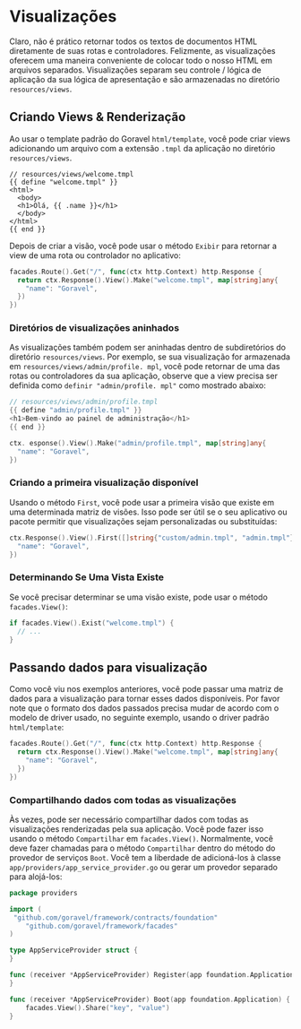 # Visualizações

Claro, não é prático retornar todos os textos de documentos HTML diretamente de suas rotas e controladores.
Felizmente, as visualizações oferecem uma maneira conveniente de colocar todo o nosso HTML em arquivos separados. Visualizações separam seu controle /
lógica de aplicação da sua lógica de apresentação e são armazenadas no diretório `resources/views`.

## Criando Views & Renderização

Ao usar o template padrão do Goravel `html/template`, você pode criar views adicionando um arquivo com a extensão `.tmpl`
da aplicação no diretório `resources/views`.

```
// resources/views/welcome.tmpl
{{ define "welcome.tmpl" }}
<html>
  <body>
  <h1>Olá, {{ .name }}</h1>
  </body>
</html>
{{ end }}
```

Depois de criar a visão, você pode usar o método `Exibir` para retornar a view de uma rota ou controlador no aplicativo:

```go
facades.Route().Get("/", func(ctx http.Context) http.Response {
  return ctx.Response().View().Make("welcome.tmpl", map[string]any{
    "name": "Goravel",
  })
})
```

### Diretórios de visualizações aninhados

As visualizações também podem ser aninhadas dentro de subdiretórios do diretório `resources/views`. Por exemplo, se sua visualização for armazenada
em `resources/views/admin/profile. mpl`, você pode retornar de uma das rotas ou controladores da sua aplicação, observe
que a view precisa ser definida como `definir "admin/profile. mpl"` como mostrado abaixo:

```go
// resources/views/admin/profile.tmpl
{{ define "admin/profile.tmpl" }}
<h1>Bem-vindo ao painel de administração</h1>
{{ end }}

ctx. esponse().View().Make("admin/profile.tmpl", map[string]any{
  "name": "Goravel",
})
```

### Criando a primeira visualização disponível

Usando o método `First`, você pode usar a primeira visão que existe em uma determinada matriz de visões. Isso pode ser útil se o seu
aplicativo ou pacote permitir que visualizações sejam personalizadas ou substituídas:

```go
ctx.Response().View().First([]string{"custom/admin.tmpl", "admin.tmpl"}, map[string]any{
  "name": "Goravel",
})
```

### Determinando Se Uma Vista Existe

Se você precisar determinar se uma visão existe, pode usar o método `facades.View()`:

```go
if facades.View().Exist("welcome.tmpl") {
  // ...
}
```

## Passando dados para visualização

Como você viu nos exemplos anteriores, você pode passar uma matriz de dados para a visualização para tornar esses dados disponíveis.
Por favor note que o formato dos dados passados precisa mudar de acordo com o modelo de driver usado, no seguinte
exemplo, usando o driver padrão `html/template`:

```go
facades.Route().Get("/", func(ctx http.Context) http.Response {
  return ctx.Response().View().Make("welcome.tmpl", map[string]any{
    "name": "Goravel",
  })
})
```

### Compartilhando dados com todas as visualizações

Às vezes, pode ser necessário compartilhar dados com todas as visualizações renderizadas pela sua aplicação. Você pode fazer isso usando o método
`Compartilhar` em `facades.View()`. Normalmente, você deve fazer chamadas para o método `Compartilhar` dentro do método
do provedor de serviços `Boot`. Você tem a liberdade de adicioná-los à classe `app/providers/app_service_provider.go` ou gerar um provedor
separado para alojá-los:

```go
package providers

import (
 "github.com/goravel/framework/contracts/foundation"
    "github.com/goravel/framework/facades"
)

type AppServiceProvider struct {
}

func (receiver *AppServiceProvider) Register(app foundation.Application) {
}

func (receiver *AppServiceProvider) Boot(app foundation.Application) {
    facades.View().Share("key", "value")
}
```
